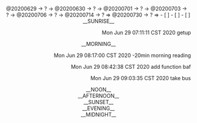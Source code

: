 <link rel="stylesheet"  type="text/css" href="./css/activity.css"/>
<TODO>@20200629 → ? → @20200630 → ? → @20200701 → ? → @20200703 → ? → @20200706 → ? → @20200714 → ? ⇒ @20200730 → ? ⇒ </TODO>
- [ ]    
- [ ]    
- [ ]    

<center><timeblock>__SUNRISE__</timeblock></center>
<p align="right"><action>Mon Jun 29 07:11:11 CST 2020 getup</action></p>
<center><timeblock>__MORNING__</timeblock></center>
<p align="right"><action>Mon Jun 29 08:17:00 CST 2020 -20min morning reading</action></p>
<p align="right"><action>Mon Jun 29 08:42:38 CST 2020 add function baf</action></p>
<p align="right"><action>Mon Jun 29 09:03:35 CST 2020 take bus</action></p>
<center><timeblock>__NOON__</timeblock></center>
<center><timeblock>__AFTERNOON__</timeblock></center>
<center><timeblock>__SUNSET__</timeblock></center>
<center><timeblock>__EVENING__</timeblock></center>
<center><timeblock>__MIDNIGHT__</timeblock></center>
